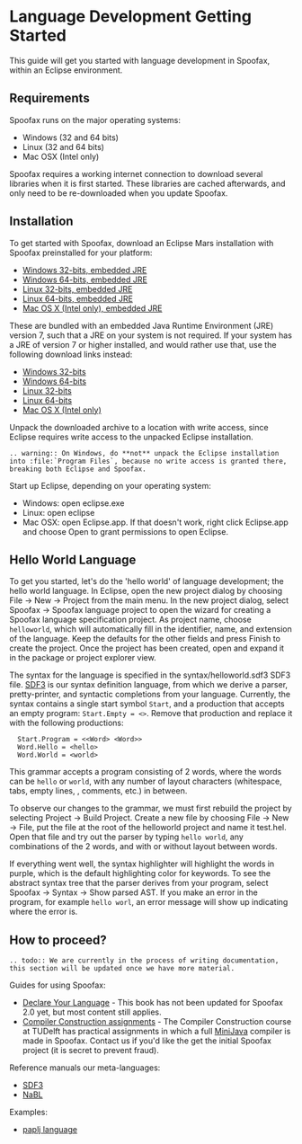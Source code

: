 # Language Development Getting Started

This guide will get you started with language development in Spoofax, within an Eclipse environment.

## Requirements

Spoofax runs on the major operating systems:

* Windows (32 and 64 bits)
* Linux (32 and 64 bits)
* Mac OSX (Intel only)

Spoofax requires a working internet connection to download several libraries when it is first started.
These libraries are cached afterwards, and only need to be re-downloaded when you update Spoofax.

## Installation

To get started with Spoofax, download an Eclipse Mars installation with Spoofax preinstalled for your platform:

* [Windows 32-bits, embedded JRE](hhttp://buildfarm.metaborg.org/job/spoofax-master/lastSuccessfulBuild/artifact/dist/eclipse/spoofax-win32-x86-jre.zip)
* [Windows 64-bits, embedded JRE](http://buildfarm.metaborg.org/job/spoofax-master/lastSuccessfulBuild/artifact/dist/eclipse/spoofax-win32-x86_64-jre.zip)
* [Linux 32-bits, embedded JRE](http://buildfarm.metaborg.org/job/spoofax-master/lastSuccessfulBuild/artifact/dist/eclipse/spoofax-linux-x86-jre.tar.gz)
* [Linux 64-bits, embedded JRE](http://buildfarm.metaborg.org/job/spoofax-master/lastSuccessfulBuild/artifact/dist/eclipse/spoofax-linux-x86_64-jre.tar.gz)
* [Mac OS X (Intel only), embedded JRE](http://buildfarm.metaborg.org/job/spoofax-master/lastSuccessfulBuild/artifact/dist/eclipse/spoofax-macosx-x86_64-jre.tar.gz)

These are bundled with an embedded Java Runtime Environment (JRE) version 7, such that a JRE on your system is not required.
If your system has a JRE of version 7 or higher installed, and would rather use that, use the following download links instead:

* [Windows 32-bits](http://buildfarm.metaborg.org/job/spoofax-master/lastSuccessfulBuild/artifact/dist/eclipse/spoofax-win32-x86.zip)
* [Windows 64-bits](http://buildfarm.metaborg.org/job/spoofax-master/lastSuccessfulBuild/artifact/dist/eclipse/spoofax-win32-x86_64.zip)
* [Linux 32-bits](http://buildfarm.metaborg.org/job/spoofax-master/lastSuccessfulBuild/artifact/dist/eclipse/spoofax-linux-x86.tar.gz)
* [Linux 64-bits](http://buildfarm.metaborg.org/job/spoofax-master/lastSuccessfulBuild/artifact/dist/eclipse/spoofax-linux-x86_64.tar.gz)
* [Mac OS X (Intel only)](http://buildfarm.metaborg.org/job/spoofax-master/lastSuccessfulBuild/artifact/dist/eclipse/spoofax-macosx-x86_64.tar.gz)

Unpack the downloaded archive to a location with write access, since Eclipse requires write access to the unpacked Eclipse installation.

```eval_rst
.. warning:: On Windows, do **not** unpack the Eclipse installation into :file:`Program Files`, because no write access is granted there, breaking both Eclipse and Spoofax.
```

Start up Eclipse, depending on your operating system:

* Windows: open <span class='file'>eclipse.exe</span>
* Linux: open <span class='file'>eclipse</span>
* Mac OSX: open <span class='file'>Eclipse.app</span>. If that doesn't work, right click <span class='file'>Eclipse.app</span> and choose <span class='guilabel'>Open</span> to grant permissions to open Eclipse.

## Hello World Language

To get you started, let's do the 'hello world' of language development; the hello world language.
In Eclipse, open the new project dialog by choosing <span class='menuselection'>File -> New -> Project</span> from the main menu.
In the new project dialog, select <span class='menuselection'>Spoofax -> Spoofax language project</span> to open the wizard for creating a Spoofax language specification project.
As project name, choose `helloworld`, which will automatically fill in the identifier, name, and extension of the language.
Keep the defaults for the other fields and press <span class='guilabel'>Finish</span> to create the project.
Once the project has been created, open and expand it in the package or project explorer view.

The syntax for the language is specified in the <span class='file'>syntax/helloworld.sdf3</span> SDF3 file.
[SDF3](meta/lang/sdf3.md) is our syntax definition language, from which we derive a parser, pretty-printer, and syntactic completions from your language.
Currently, the syntax contains a single start symbol `Start`, and a production that accepts an empty program: `Start.Empty = <>`.
Remove that production and replace it with the following productions:

```sdf3
  Start.Program = <<Word> <Word>>
  Word.Hello = <hello>
  Word.World = <world>
```

This grammar accepts a program consisting of 2 words, where the words can be `hello` or `world`, with any number of layout characters (whitespace, tabs, empty lines, , comments, etc.) in between.

To observe our changes to the grammar, we must first rebuild the project by selecting <span class='menuselection'>Project -> Build Project</span>.
Create a new file by choosing <span class='menuselection'>File -> New -> File</span>, put the file at the root of the <span class='file'>helloworld</span> project and name it <span class='file'>test.hel</span>.
Open that file and try out the parser by typing `hello world`, any combinations of the 2 words, and with or without layout between words.

If everything went well, the syntax highlighter will highlight the words in purple, which is the default highlighting color for keywords.
To see the abstract syntax tree that the parser derives from your program, select <span class='menuselection'>Spoofax -> Syntax -> Show parsed AST</span>.
If you make an error in the program, for example `hello worl`, an error message will show up indicating where the error is.

## How to proceed?

```eval_rst
.. todo:: We are currently in the process of writing documentation, this section will be updated once we have more material.
```

Guides for using Spoofax:

* [Declare Your Language](http://metaborgcube.github.io/declare-your-language/) - This book has not been updated for Spoofax 2.0 yet, but most content still applies.
* [Compiler Construction assignments](http://tudelft-in4303.github.io/assignments/) - The Compiler Construction course at TUDelft has practical assignments in which a full [MiniJava](http://www.cambridge.org/us/features/052182060X/) compiler is made in Spoofax. Contact us if you'd like the get the initial Spoofax project (it is secret to prevent fraud).

Reference manuals our meta-languages:

* [SDF3](meta/lang/sdf3.md)
* [NaBL](meta/lang/nabl.md)

Examples:

* [paplj language](https://github.com/MetaBorgCube/declare-your-language/tree/core/paplj/paplj.full)
